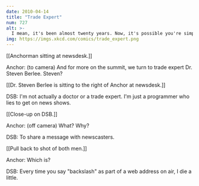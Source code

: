 ```yaml
---
date: 2010-04-14
title: "Trade Expert"
num: 727
alt: >-
  I mean, it's been almost twenty years. Now, it's possible you're simply embedding Windows directory paths in your URIs, but in that case you need more than just a short lecture.
img: https://imgs.xkcd.com/comics/trade_expert.png
---
```

[[Anchorman sitting at newsdesk.]]

Anchor: (to camera) And for more on the summit, we turn to trade expert Dr. Steven Berlee. Steven?

[[Dr. Steven Berlee is sitting to the right of Anchor at newsdesk.]]

DSB: I'm not actually a doctor or a trade expert. I'm just a programmer who lies to get on news shows.

[[Close-up on DSB.]]

Anchor: (off camera) What? Why?

DSB: To share a message with newscasters.

[[Pull back to shot of both men.]]

Anchor: Which is?

DSB: Every time you say "backslash" as part of a web address on air, I die a little.

